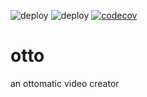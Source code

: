 ![deploy](https://github.com/quaternionmedia/otto/actions/workflows/CI.yml/badge.svg)
![deploy](https://github.com/quaternionmedia/otto/actions/workflows/CD.yml/badge.svg)
[![codecov](https://codecov.io/gh/quaternionmedia/otto/branch/master/graph/badge.svg?token=1IYRXZPPYY)](https://codecov.io/gh/quaternionmedia/otto)

# otto

an ottomatic video creator
